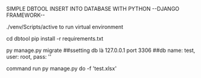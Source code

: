 SIMPLE DBTOOL INSERT INTO DATABASE WITH PYTHON
--DJANGO FRAMEWORK--

./venv/Scripts/active to run virtual environment

cd dbtool
pip install -r requirements.txt

py manage.py migrate
##ssetting db là 127.0.0.1 port 3306
##db name: test, user: root, pass: ''

command run
py manage.py do -f 'test.xlsx'
